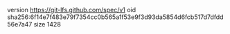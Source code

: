 version https://git-lfs.github.com/spec/v1
oid sha256:6f14e7f483e79f7354cc0b565a1f53e9f3d93da5854d6fcb517d7dfdd56e7a47
size 1428
